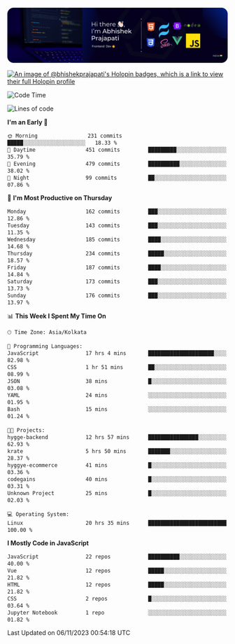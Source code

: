 ![Banner](./Header.png)

[![An image of @bhishekprajapati's Holopin badges, which is a link to view their full Holopin profile](https://holopin.me/bhishekprajapati)](https://holopin.io/@bhishekprajapati)

<!--START_SECTION:waka-->
![Code Time](http://img.shields.io/badge/Code%20Time-65%20hrs%203%20mins-blue)

![Lines of code](https://img.shields.io/badge/From%20Hello%20World%20I%27ve%20Written-1.6%20million%20lines%20of%20code-blue)

**I'm an Early 🐤** 

```text
🌞 Morning                231 commits         █████░░░░░░░░░░░░░░░░░░░░   18.33 % 
🌆 Daytime                451 commits         █████████░░░░░░░░░░░░░░░░   35.79 % 
🌃 Evening                479 commits         ██████████░░░░░░░░░░░░░░░   38.02 % 
🌙 Night                  99 commits          ██░░░░░░░░░░░░░░░░░░░░░░░   07.86 % 
```
📅 **I'm Most Productive on Thursday** 

```text
Monday                   162 commits         ███░░░░░░░░░░░░░░░░░░░░░░   12.86 % 
Tuesday                  143 commits         ███░░░░░░░░░░░░░░░░░░░░░░   11.35 % 
Wednesday                185 commits         ████░░░░░░░░░░░░░░░░░░░░░   14.68 % 
Thursday                 234 commits         █████░░░░░░░░░░░░░░░░░░░░   18.57 % 
Friday                   187 commits         ████░░░░░░░░░░░░░░░░░░░░░   14.84 % 
Saturday                 173 commits         ███░░░░░░░░░░░░░░░░░░░░░░   13.73 % 
Sunday                   176 commits         ███░░░░░░░░░░░░░░░░░░░░░░   13.97 % 
```


📊 **This Week I Spent My Time On** 

```text
🕑︎ Time Zone: Asia/Kolkata

💬 Programming Languages: 
JavaScript               17 hrs 4 mins       █████████████████████░░░░   82.98 % 
CSS                      1 hr 51 mins        ██░░░░░░░░░░░░░░░░░░░░░░░   08.99 % 
JSON                     38 mins             █░░░░░░░░░░░░░░░░░░░░░░░░   03.08 % 
YAML                     24 mins             ░░░░░░░░░░░░░░░░░░░░░░░░░   01.95 % 
Bash                     15 mins             ░░░░░░░░░░░░░░░░░░░░░░░░░   01.24 % 

🐱‍💻 Projects: 
hygge-backend            12 hrs 57 mins      ████████████████░░░░░░░░░   62.93 % 
krate                    5 hrs 50 mins       ███████░░░░░░░░░░░░░░░░░░   28.37 % 
hyggye-ecommerce         41 mins             █░░░░░░░░░░░░░░░░░░░░░░░░   03.36 % 
codegains                40 mins             █░░░░░░░░░░░░░░░░░░░░░░░░   03.31 % 
Unknown Project          25 mins             █░░░░░░░░░░░░░░░░░░░░░░░░   02.03 % 

💻 Operating System: 
Linux                    20 hrs 35 mins      █████████████████████████   100.00 % 
```

**I Mostly Code in JavaScript** 

```text
JavaScript               22 repos            ██████████░░░░░░░░░░░░░░░   40.00 % 
Vue                      12 repos            █████░░░░░░░░░░░░░░░░░░░░   21.82 % 
HTML                     12 repos            █████░░░░░░░░░░░░░░░░░░░░   21.82 % 
CSS                      2 repos             █░░░░░░░░░░░░░░░░░░░░░░░░   03.64 % 
Jupyter Notebook         1 repo              ░░░░░░░░░░░░░░░░░░░░░░░░░   01.82 % 
```




 Last Updated on 06/11/2023 00:54:18 UTC
<!--END_SECTION:waka-->
<!--
**bhishekprajapati/bhishekprajapati** is a ✨ _special_ ✨ repository because its `README.md` (this file) appears on your GitHub profile.

Here are some ideas to get you started:

- 🔭 I’m currently working on ...
- 🌱 I’m currently learning ...
- 👯 I’m looking to collaborate on ...
- 🤔 I’m looking for help with ...
- 💬 Ask me about ...
- 📫 How to reach me: ...
- 😄 Pronouns: ...
- ⚡ Fun fact: ...
-->
